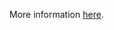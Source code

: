 More information [here](https://docs.prismacloud.io/en/enterprise-edition/policy-reference/ansible-policies/ansible-networking-policies/ansible-2).
